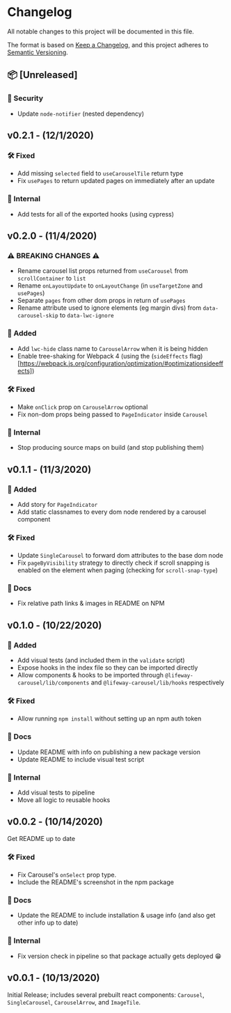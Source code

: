 # Changelog
All notable changes to this project will be documented in this file.

The format is based on [Keep a Changelog](https://keepachangelog.com/en/1.0.0/),
and this project adheres to [Semantic Versioning](https://semver.org/spec/v2.0.0.html).

<!-- template for unreleased section -->
<!-- ## :package: [Unreleased]
No unreleased changes :fire: -->

## :package: [Unreleased]

### :closed_lock_with_key: Security
 - Update `node-notifier` (nested dependency)


## v0.2.1 - (12/1/2020)

### :hammer_and_wrench: Fixed
 - Add missing `selected` field to `useCarouselTile` return type
 - Fix `usePages` to return updated pages on immediately after an update

### :ghost: Internal
 - Add tests for all of the exported hooks (using cypress)


## v0.2.0 - (11/4/2020)

### :warning: BREAKING CHANGES :warning:
 - Rename carousel list props returned from `useCarousel` from `scrollContainer` to `list`
 - Rename `onLayoutUpdate` to `onLayoutChange` (in `useTargetZone` and `usePages`)
 - Separate `pages` from other dom props in return of `usePages`
 - Rename attribute used to ignore elements (eg margin divs) from `data-carousel-skip` to `data-lwc-ignore`

### :rocket: Added
 - Add `lwc-hide` class name to `CarouselArrow` when it is being hidden
 - Enable tree-shaking for Webpack 4 (using the (`sideEffects` flag)[https://webpack.js.org/configuration/optimization/#optimizationsideeffects])

### :hammer_and_wrench: Fixed
 - Make `onClick` prop on `CarouselArrow` optional
 - Fix non-dom props being passed to `PageIndicator` inside `Carousel`

### :ghost: Internal
 - Stop producing source maps on build (and stop publishing them)


## v0.1.1 - (11/3/2020)

### :rocket: Added
 - Add story for `PageIndicator`
 - Add static classnames to every dom node rendered by a carousel component

### :hammer_and_wrench: Fixed
 - Update `SingleCarousel` to forward dom attributes to the base dom node
 - Fix `pageByVisibility` strategy to directly check if scroll snapping is enabled on the element when paging (checking for `scroll-snap-type`)

### :open_book: Docs
 - Fix relative path links & images in README on NPM


## v0.1.0 - (10/22/2020)

### :rocket: Added
 - Add visual tests (and included them in the `validate` script)
 - Expose hooks in the index file so they can be imported directly
 - Allow components & hooks to be imported through `@lifeway-carousel/lib/components` and `@lifeway-carousel/lib/hooks` respectively

### :hammer_and_wrench: Fixed
 - Allow running `npm install` without setting up an npm auth token

### :open_book: Docs
 - Update README with info on publishing a new package version
 - Update README to include visual test script

### :ghost: Internal
 - Add visual tests to pipeline
 - Move all logic to reusable hooks


## v0.0.2 - (10/14/2020)
Get README up to date

### :hammer_and_wrench: Fixed
 - Fix Carousel's `onSelect` prop type.
 - Include the README's screenshot in the npm package

### :open_book: Docs
 - Update the README to include installation & usage info (and also get other info up to date)

### :ghost: Internal
 - Fix version check in pipeline so that package actually gets deployed :grin:


## v0.0.1 - (10/13/2020)

Initial Release; includes several prebuilt react components: `Carousel`, `SingleCarousel`, `CarouselArrow`, and `ImageTile`.
